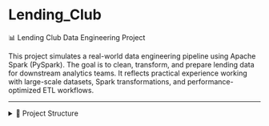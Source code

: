 
# Lending_Club

📊 Lending Club Data Engineering Project

This project simulates a real-world data engineering pipeline using Apache Spark (PySpark). The goal is to clean, transform, and prepare lending data for downstream analytics teams. It reflects practical experience working with large-scale datasets, Spark transformations, and performance-optimized ETL workflows.

---

<details>
<summary>📁 Project Structure</summary>

```bash
LENDING CLUB/
├── Cleaning/
│   ├── LendingClub_DataCleaning_S1.ipynb
│   ├── LendingClub_DataCleaning_S2.ipynb
│   ├── LendingClub_DataCleaning_S3.ipynb
│   ├── LendingClub_DataCleaning_S4.ipynb
│   └── LendingClub_Intro.ipynb
│
├── Transformation/
│   ├── LendingClub_Transformation_part1.ipynb
│   ├── LendingClub_Transformation_part2.ipynb
│   ├── LendingClub_Transformation_part3.ipynb
│   ├── LendingClub_Transformation_part4.ipynb
│   └── LendingClub_Transformation_part5.ipynb
│
├── tests/
│   ├── conftest.py
│   ├── DataManipulation.py
│   └── test_pipeline.py
│
├── requirements.txt
└── README.md

</details>
```


---

## 🚀 Project Overview

Financial institutions like Lending Club (a peer-to-peer lending platform) use borrower data to:

- Assess credit risk  
- Approve/reject loans  
- Analyze repayment behavior  
- Create borrower risk profiles  

This project demonstrates how raw data from Lending Club can be cleaned, transformed, and structured for business insights and reporting.

---

## 🔧 Key Components

### 1. **Data Cleaning** (`Cleaning/`)

- Loaded raw data (`accepted_2007_to_2018Q4.csv`) into Spark DataFrames  
- Created unique identifiers (`emp_id`) using SHA-2 hashing  
- Handled:
  - Null and missing values  
  - Data type inconsistencies  
  - Duplicates  
  - Invalid formats (e.g., non-numeric employment lengths)  
- Enriched columns like `ingest_date`, `loan_purpose`  
- Saved cleaned datasets in CSV and Parquet formats  

### 2. **Data Transformation** (`Transformation/`)

- Converted loan terms from months to years  
- Applied logic to compute **loan scores**:
  - Loan Repayment History: 20%  
  - Loan Defaulters History: 45%  
  - Financial Health: 35%  
- Derived and joined datasets for:
  - Customers  
  - Loans  
  - Repayments  
  - Defaulters  
- Built Hive external tables and views for reporting  
- Flagged and removed bad data (duplicate member IDs)  

---

## 🧠 Business Use-Cases Addressed

- Build a **360° view** of the customer  
- Enable **risk scoring** for loan applications  
- Maintain **master borrower records**  
- Support **batch and real-time analytics** through Hive views  

---

## 🛠 Tech Stack

- Apache Spark (PySpark)  
- Hive Metastore  
- HDFS  
- Python (Jupyter Notebooks)  
- CSV & Parquet formats  
- Logging via Log4j  
- Virtual environments via `pipenv`  
- Unit testing using `pytest`  

---